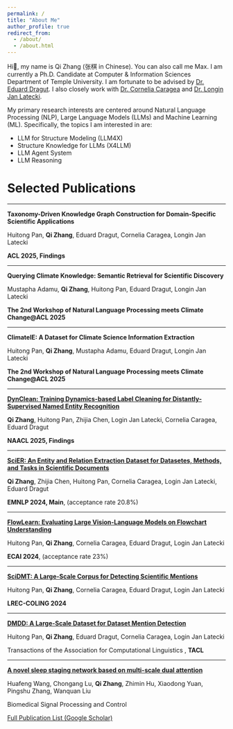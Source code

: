 ```yaml
---
permalink: /
title: "About Me"
author_profile: true
redirect_from: 
  - /about/
  - /about.html
---
```


Hi👋, my name is Qi Zhang (张棋 in Chinese). You can also call me Max. 
I am currently a Ph.D. Candidate at Computer & Information Sciences Department of Temple University. I am fortunate to be advised by [Dr. Eduard Dragut](https://cis.temple.edu/~edragut/index.htm). I also closely work with [Dr. Cornelia Caragea](https://www.cs.uic.edu/~cornelia/) and [Dr. Longin Jan Latecki](https://cis.temple.edu/~latecki/index.php).

My primary research interests are centered around Natural Language Processing (NLP), Large Language Models (LLMs) and Machine Learning (ML). 
Specifically, the topics I am interested in are:
- LLM for Structure Modeling (LLM4X)
- Structure Knowledge for LLMs (X4LLM)
- LLM Agent System
- LLM Reasoning


# Selected Publications

---
**Taxonomy-Driven Knowledge Graph Construction for Domain-Specific Scientific Applications**

Huitong Pan, **Qi Zhang**, Eduard Dragut, Cornelia Caragea, Longin Jan Latecki

**ACL 2025, Findings**

---
**Querying Climate Knowledge: Semantic Retrieval for Scientific Discovery**

Mustapha Adamu, **Qi Zhang**, Huitong Pan, Eduard Dragut, Longin Jan Latecki

**The 2nd Workshop of Natural Language Processing meets Climate Change@ACL 2025**

---
**ClimateIE: A Dataset for Climate Science Information Extraction**

Huitong Pan, **Qi Zhang**, Mustapha Adamu, Eduard Dragut, Longin Jan Latecki

**The 2nd Workshop of Natural Language Processing meets Climate Change@ACL 2025**

---
**[DynClean: Training Dynamics-based Label Cleaning for Distantly-Supervised Named Entity Recognition](https://arxiv.org/abs/2504.04616)**

**Qi Zhang**, Huitong Pan, Zhijia Chen, Login Jan Latecki, Cornelia Caragea, Eduard Dragut

**NAACL 2025, Findings**

---
**[SciER: An Entity and Relation Extraction Dataset for Datasetes, Methods, and Tasks in Scientific Documents](https://aclanthology.org/2024.emnlp-main.726/)**

**Qi Zhang**, Zhijia Chen, Huitong Pan, Cornelia Caragea, Login Jan Latecki, Eduard Dragut

**EMNLP 2024, Main**, (acceptance rate 20.8%)

---
**[FlowLearn: Evaluating Large Vision-Language Models on Flowchart Understanding](https://ebooks.iospress.nl/volumearticle/69568)**

Huitong Pan, **Qi Zhang**, Cornelia Caragea, Eduard Dragut, Login Jan Latecki

**ECAI 2024**, (acceptance rate 23%)

---
**[SciDMT: A Large-Scale Corpus for Detecting Scientific Mentions](https://aclanthology.org/2024.lrec-main.1256/)**

Huitong Pan, **Qi Zhang**, Cornelia Caragea, Eduard Dragut, Login Jan Latecki

**LREC-COLING 2024**

---
**[DMDD: A Large-Scale Dataset for Dataset Mention Detection](https://aclanthology.org/2023.tacl-1.64/)**

Huitong Pan, **Qi Zhang**, Eduard Dragut, Cornelia Caragea, Login Jan Latecki

Transactions of the Association for Computational Linguistics , **TACL**

---
**[A novel sleep staging network based on multi-scale dual attention](https://www.sciencedirect.com/science/article/abs/pii/S1746809422000088)**

Huafeng Wang, Chongang Lu, **Qi Zhang**, Zhimin Hu, Xiaodong Yuan, Pingshu Zhang, Wanquan Liu

Biomedical Signal Processing and Control


[Full Publication List (Google Scholar)](https://scholar.google.com/citations?hl=en&user=PDQYP3EAAAAJ&view_op=list_works&sortby=pubdate)